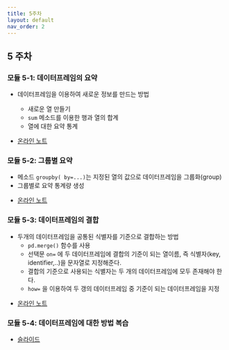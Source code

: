 ```yaml
---
title: 5주차
layout: default
nav_order: 2
---
```



## 5 주차

### 모듈 5-1: 데이터프레임의 요약 


-  데이터프레임을 이용하여 새로운 정보를 만드는 방법

    + 새로운 열 만들기
    + `sum` 메소드를 이용한 행과 열의 합계
    + 열에 대한 요약 통계

- [온라인 노트](https://uos-bigdata.github.io/bigdatabook/chapters/04/dataframe-summary.html)

### 모듈 5-2: 그룹별 요약 

- 메소드 `groupby( by=...)`는 지정된 열의 값으로 데이터프레임을 그룹화(group)
- 그룹별로 요약 통계량 생성

+ [온라인 노트](https://uos-bigdata.github.io/bigdatabook/chapters/04/dataframe-summary.html)


### 모듈 5-3: 데이터프레임의 결합

- 두개의 데이터프레임을 공통된 식별자를 기준으로 결합하는 방법
    + `pd.merge()` 함수를 사용
    + 선택문 `on=` 에 두 데이터프레임에 결합의 기준이 되는 열이름, 즉 식별자(key, identifier,..)을 문자열로 지정해준다. 
    + 결합의 기준으로 사용되는 식별자는 두 개의 데이터프레임에 모두 존재해야 한다.
    + `how=` 을 이용하여 두 갱의 데이터프레임 중 기준이 되는 데이터프레임을 지정

+ [온라인 노트](https://uos-bigdata.github.io/bigdatabook/chapters/04/dataframe-merge.html#id5)
 
### 모듈 5-4: 데이터프레임에 대한 방법 복습 


+ [슬라이드](/slides/dataframe.pdf)
 

